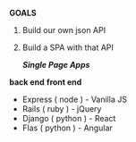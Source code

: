 __GOALS__
  1. Build our own json API
  2. Build a SPA with that API

      ***Single Page Apps***

__back end__             __front end__
- Express ( node )       - Vanilla JS
- Rails ( ruby )         - jQuery
- Django ( python )      - React
- Flas ( python )        - Angular

